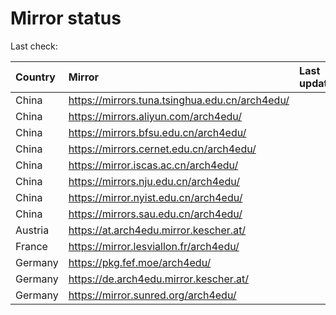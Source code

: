 <script src="./time.js"></script>
# Mirror status
Last check: <script type="text/javascript">localize(1729952298.7529788);</script>

|Country|Mirror|Last update|
|:------|:-----|:----------|
|China|https://mirrors.tuna.tsinghua.edu.cn/arch4edu/|<script type="text/javascript">localize(1729319991);</script>|
|China|https://mirrors.aliyun.com/arch4edu/|<script type="text/javascript">localize(1729319991);</script>|
|China|https://mirrors.bfsu.edu.cn/arch4edu/|<script type="text/javascript">localize(1729319991);</script>|
|China|https://mirrors.cernet.edu.cn/arch4edu/|<script type="text/javascript">localize(1729319991);</script>|
|China|https://mirror.iscas.ac.cn/arch4edu/|<script type="text/javascript">localize(1729319991);</script>|
|China|https://mirrors.nju.edu.cn/arch4edu/|<script type="text/javascript">localize(1729319991);</script>|
|China|https://mirror.nyist.edu.cn/arch4edu/|<script type="text/javascript">localize(1729319991);</script>|
|China|https://mirrors.sau.edu.cn/arch4edu/|<script type="text/javascript">localize(1729017807);</script>|
|Austria|https://at.arch4edu.mirror.kescher.at/|<script type="text/javascript">localize(1729319991);</script>|
|France|https://mirror.lesviallon.fr/arch4edu/|<script type="text/javascript">localize(1729319991);</script>|
|Germany|https://pkg.fef.moe/arch4edu/|<script type="text/javascript">localize(1729319991);</script>|
|Germany|https://de.arch4edu.mirror.kescher.at/|<script type="text/javascript">localize(1729319991);</script>|
|Germany|https://mirror.sunred.org/arch4edu/|<script type="text/javascript">localize(1729319991);</script>|

<script src="./tablefilter/tablefilter.js"></script>
<script src="./table.js"></script>